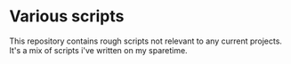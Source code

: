 # Various scripts
This repository contains rough scripts not relevant to any current projects. It's a mix of scripts i've written on my sparetime.

